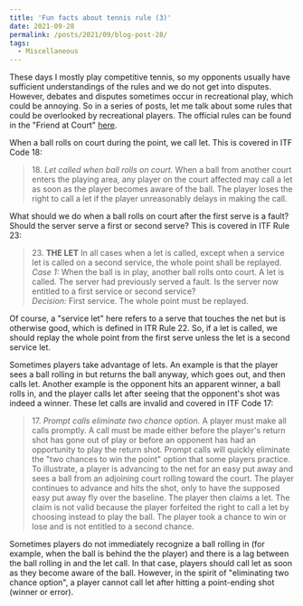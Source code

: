 ```yaml
---
title: 'Fun facts about tennis rule (3)'
date: 2021-09-28
permalink: /posts/2021/09/blog-post-28/
tags:
  - Miscellaneous
---
```


These days I mostly play competitive tennis, so my opponents usually have sufficient understandings of the rules and we do not get into disputes. However, debates and disputes sometimes occur in recreational play, which could be annoying. So in a series of posts, let me talk about some rules that could be overlooked by recreational players. The official rules can be found in the "Friend at Court" [here](https://www.usta.com/en/home/coach-organize/tennis-tool-center/resource-library/bylaws-regulations-forms.html).

When a ball rolls on court during the point, we call let. This is covered in ITF Code 18:

> 18\. *Let called when ball rolls on court.* When a ball from another court enters the playing area, 
> any player on the court affected may call a let as soon as the player becomes aware of the ball. 
> The player loses the right to call a let if the player unreasonably delays in making the call.

What should we do when a ball rolls on court after the first serve is a fault? Should the server serve a first or second serve? This is covered in ITF Rule 23:

> 23\. **THE LET**
> In all cases when a let is called, except when a service let is called on a second service, the whole point shall be replayed.  
> *Case 1:* When the ball is in play, another ball rolls onto court. A let is called. The server had previously served a fault. 
> Is the server now entitled to a first service or second service?  
> *Decision:* First service. The whole point must be replayed.

Of course, a "service let" here refers to a serve that touches the net but is otherwise good, which is defined in ITR Rule 22. So, if a let is called, we should replay the whole point from the first serve unless the let is a second service let.

Sometimes players take advantage of lets. An example is that the player sees a ball rolling in but returns the ball anyway, which goes out, and then calls let. Another example is the opponent hits an apparent winner, a ball rolls in, and the player calls let after seeing that the opponent's shot was indeed a winner. These let calls are invalid and covered in ITF Code 17:

> 17\. *Prompt calls eliminate two chance option.* A player must make all calls 
> promptly. A call must be made either before the player's return shot has gone out
> of play or before an opponent has had an opportunity to play the return shot.
> Prompt calls will quickly eliminate the "two chances to win the point" option
> that some players practice. To illustrate, a player is advancing to the net for an
> easy put away and sees a ball from an adjoining court rolling toward the court.
> The player continues to advance and hits the shot, only to have the supposed
> easy put away fly over the baseline. The player then claims a let. The claim is not
> valid because the player forfeited the right to call a let by choosing instead to
> play the ball. The player took a chance to win or lose and is not entitled to a second chance.

Sometimes players do not immediately recognize a ball rolling in (for example, when the ball is behind the the player) and there is a lag between the ball rolling in and the let call. In that case, players should call let as soon as they become aware of the ball. However, in the spirit of "eliminating two chance option", a player cannot call let after hitting a point-ending shot (winner or error).
